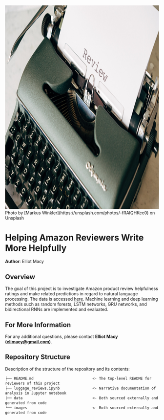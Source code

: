 <p>
<img src="images/markus-winkler--fRAIQHKcc0-unsplash.jpg" width="999.75" height="666.5">
Photo by [Markus Winkler](https://unsplash.com/photos/-fRAIQHKcc0) on Unsplash
</p>

# Helping Amazon Reviewers Write More Helpfully

**Author**: Elliot Macy

## Overview
The goal of this project is to investigate Amazon product review helpfulness ratings and make related predictions in regard to natural language processing. The data is accessed [here](https://s3.amazonaws.com/amazon-reviews-pds/tsv/index.txt). Machine learning and deep learning methods such as random forests, LSTM networks, GRU networks, and bidirectional RNNs are implemented and evaluated.

## For More Information
For any additional questions, please contact **Elliot Macy (elimacy@gmail.com)**.

## Repository Structure

Description of the structure of the repository and its contents:

```
├── README.md                           <- The top-level README for reviewers of this project
├── luggage_reviews.ipynb               <- Narrative documentation of analysis in Jupyter notebook
├── data                                <- Both sourced externally and generated from code
└── images                              <- Both sourced externally and generated from code

```
